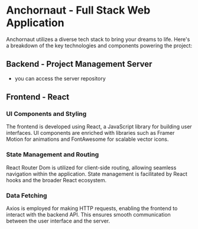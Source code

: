 # Anchornaut - Full Stack Web Application

Anchornaut utilizes a diverse tech stack to bring your dreams to life. Here's a breakdown of the key technologies and components powering the project:

## Backend - Project Management Server
- you can access the server repository <a href="https://github.com/Marcela-Rocha-Martins/AnchorNaut-server/" style="text-decoration: none; color: transparent;">HERE</a>

## Frontend - React

### UI Components and Styling

The frontend is developed using React, a JavaScript library for building user interfaces. UI components are enriched with libraries such as Framer Motion for animations and FontAwesome for scalable vector icons. 

### State Management and Routing

React Router Dom is utilized for client-side routing, allowing seamless navigation within the application. State management is facilitated by React hooks and the broader React ecosystem.

### Data Fetching

Axios is employed for making HTTP requests, enabling the frontend to interact with the backend API. This ensures smooth communication between the user interface and the server.
